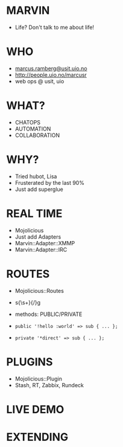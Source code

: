 # MARVIN

* Life? Don't talk to me about life!  


# WHO

- marcus.ramberg@usit.uio.no
- http://people.uio.no/marcusr
- web ops @ usit, uio


# WHAT?

- CHATOPS
- AUTOMATION
- COLLABORATION


# WHY?

- Tried hubot, Lisa
- Frusterated by the last 90%
- Just add superglue


# REAL TIME
- Mojolicious
- Just add Adapters
- Marvin::Adapter::XMMP
- Marvin::Adapter::IRC


# ROUTES

- Mojolicious::Routes
- s{\s+}{/}g
- methods: PUBLIC/PRIVATE

- ``` public '!hello :world' => sub { ... }; ```
- ``` private '*direct' => sub { ... }; ```


# PLUGINS

- Mojolicious::Plugin
- Stash, RT, Zabbix, Rundeck


# LIVE DEMO


# EXTENDING
